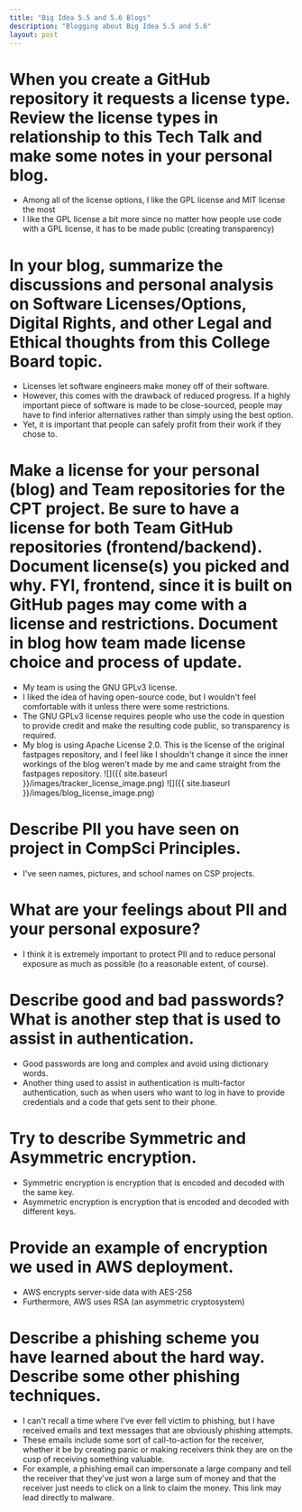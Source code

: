 ```yaml
---
title: "Big Idea 5.5 and 5.6 Blogs"
description: "Blogging about Big Idea 5.5 and 5.6"
layout: post
---
```


# When you create a GitHub repository it requests a license type. Review the license types in relationship to this Tech Talk and make some notes in your personal blog.
- Among all of the license options, I like the GPL license and MIT license the most
- I like the GPL license a bit more since no matter how people use code with a GPL license, it has to be made public (creating transparency)
# In your blog, summarize the discussions and personal analysis on Software Licenses/Options, Digital Rights, and other Legal and Ethical thoughts from this College Board topic.
- Licenses let software engineers make money off of their software.
- However, this comes with the drawback of reduced progress. If a highly important piece of software is made to be close-sourced, people may have to find inferior alternatives rather than simply using the best option.
- Yet, it is important that people can safely profit from their work if they chose to.
# Make a license for your personal (blog) and Team repositories for the CPT project. Be sure to have a license for both Team GitHub repositories (frontend/backend). Document license(s) you picked and why. FYI, frontend, since it is built on GitHub pages may come with a license and restrictions. Document in blog how team made license choice and process of update.
- My team is using the GNU GPLv3 license. 
- I liked the idea of having open-source code, but I wouldn't feel comfortable with it unless there were some restrictions.
- The GNU GPLv3 license requires people who use the code in question to provide credit and make the resulting code public, so transparency is required.
- My blog is using Apache License 2.0. This is the license of the original fastpages repository, and I feel like I shouldn't change it since the inner workings of the blog weren't made by me and came straight from the fastpages repository.
![]({{ site.baseurl }}/images/tracker_license_image.png)
![]({{ site.baseurl }}/images/blog_license_image.png)
# Describe PII you have seen on project in CompSci Principles.
- I've seen names, pictures, and school names on CSP projects.
# What are your feelings about PII and your personal exposure?
- I think it is extremely important to protect PII and to reduce personal exposure as much as possible (to a reasonable extent, of course).
# Describe good and bad passwords? What is another step that is used to assist in authentication.
- Good passwords are long and complex and avoid using dictionary words.
- Another thing used to assist in authentication is multi-factor authentication, such as when users who want to log in have to provide credentials and a code that gets sent to their phone.
# Try to describe Symmetric and Asymmetric encryption.
- Symmetric encryption is encryption that is encoded and decoded with the same key.
- Asymmetric encryption is encryption that is encoded and decoded with different keys.
# Provide an example of encryption we used in AWS deployment.
- AWS encrypts server-side data with AES-256
- Furthermore, AWS uses RSA (an asymmetric cryptosystem)
# Describe a phishing scheme you have learned about the hard way. Describe some other phishing techniques.
- I can't recall a time where I've ever fell victim to phishing, but I have received emails and text messages that are obviously phishing attempts.
- These emails include some sort of call-to-action for the receiver, whether it be by creating panic or making receivers think they are on the cusp of receiving something valuable.
- For example, a phishing email can impersonate a large company and tell the receiver that they've just won a large sum of money and that the receiver just needs to click on a link to claim the money. This link may lead directly to malware.